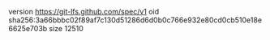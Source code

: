 version https://git-lfs.github.com/spec/v1
oid sha256:3a66bbbc02f89af7c130d51286d6d0b0c766e932e80cd0cb510e18e6625e703b
size 12510
